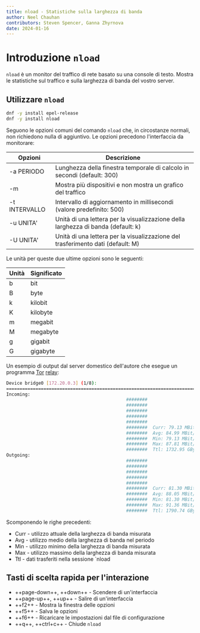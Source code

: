 ```yaml
---
title: nload - Statistiche sulla larghezza di banda
author: Neel Chauhan
contributors: Steven Spencer, Ganna Zhyrnova
date: 2024-01-16
---
```


# Introduzione `nload`

`nload` è un monitor del traffico di rete basato su una console di testo. Mostra le statistiche sul traffico e sulla larghezza di banda del vostro server.

## Utilizzare `nload`

```bash
dnf -y install epel-release
dnf -y install nload
```

Seguono le opzioni comuni del comando `nload` che, in circostanze normali, non richiedono nulla di aggiuntivo. Le opzioni precedono l'interfaccia da monitorare:

| Opzioni       | Descrizione                                                                                          |
| ------------- | ---------------------------------------------------------------------------------------------------- |
| -a PERIODO    | Lunghezza della finestra temporale di calcolo in secondi (default: 300)           |
| -m            | Mostra più dispositivi e non mostra un grafico del traffico                                          |
| -t INTERVALLO | Intervallo di aggiornamento in millisecondi (valore predefinito: 500)             |
| -u UNITA'     | Unità di una lettera per la visualizzazione della larghezza di banda (default: k) |
| -U UNITA'     | Unità di una lettera per la visualizzazione del trasferimento dati (default: M)   |

Le unità per queste due ultime opzioni sono le seguenti:

| Unità | Significato |
| ----- | ----------- |
| b     | bit         |
| B     | byte        |
| k     | kilobit     |
| K     | kilobyte    |
| m     | megabit     |
| M     | megabyte    |
| g     | gigabit     |
| G     | gigabyte    |

Un esempio di output dal server domestico dell'autore che esegue un programma [Tor](https://www.torproject.org/) [relay](https://community.torproject.org/relay/types-of-relays/):

```bash
Device bridge0 [172.20.0.3] (1/8):
================================================================================
Incoming:
                                             ########
                                             ########
                                             ########
                                             ########
                                             ########
                                             ########  Curr: 79.13 MBit/s
                                             ########  Avg: 84.99 MBit/s
                                             ########  Min: 79.13 MBit/s
                                             ########  Max: 87.81 MBit/s
                                             ########  Ttl: 1732.95 GByte
Outgoing:
                                             ########
                                             ########
                                             ########
                                             ########
                                             ########
                                             ########  Curr: 81.30 MBit/s
                                             ########  Avg: 88.05 MBit/s
                                             ########  Min: 81.30 MBit/s
                                             ########  Max: 91.36 MBit/s
                                             ########  Ttl: 1790.74 GByte
```

Scomponendo le righe precedenti:

- Curr - utilizzo attuale della larghezza di banda misurata
- Avg - utilizzo medio della larghezza di banda nel periodo
- Min - utilizzo minimo della larghezza di banda misurata
- Max - utilizzo massimo della larghezza di banda misurata
- Ttl - dati trasferiti nella sessione \`nload

## Tasti di scelta rapida per l'interazione

- \++page-down++, ++down++ - Scendere di un'interfaccia
- \++page-up++, ++up++ - Salire di un'interfaccia
- \++f2++ - Mostra la finestra delle opzioni
- \++f5++ - Salva le opzioni
- \++f6++ - Ricaricare le impostazioni dal file di configurazione
- \++q++, ++ctrl+c++ - Chiude `nload`
